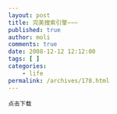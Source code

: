 ```yaml
---
layout: post
title: 完美搜索引擎~~~
published: true
author: moli
comments: true
date: 2008-12-12 12:12:00
tags: [ ]
categories:
    - life
permalink: /archives/178.html
---
```




  
    
  
  
  
    点击下载
  
